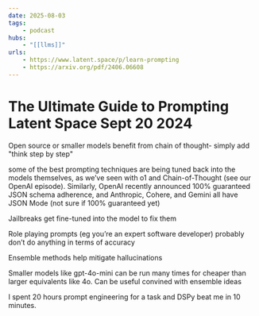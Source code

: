 ```yaml
---
date: 2025-08-03
tags:
    - podcast
hubs:
    - "[[llms]]"
urls:
    - https://www.latent.space/p/learn-prompting
    - https://arxiv.org/pdf/2406.06608
---
```


# The Ultimate Guide to Prompting   Latent Space Sept 20 2024

Open source or smaller models benefit from chain of thought- simply add "think step by step"

some of the best prompting techniques are being tuned back into the models themselves, as we’ve seen with o1 and Chain-of-Thought (see our OpenAI episode). Similarly, OpenAI recently announced 100% guaranteed JSON schema adherence, and Anthropic, Cohere, and Gemini all have JSON Mode (not sure if 100% guaranteed yet)

Jailbreaks get fine-tuned into the model to fix them

Role playing prompts (eg you’re an expert software developer) probably don’t do anything in terms of accuracy

Ensemble methods help mitigate hallucinations

Smaller models like gpt-4o-mini can be run many times for cheaper than larger equivalents like 4o. Can be useful convined with ensemble ideas

I spent 20 hours prompt engineering for a task and DSPy beat me in 10 minutes.

